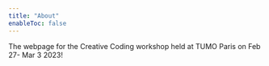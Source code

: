 ```yaml
---
title: "About"
enableToc: false
---
```


The webpage for the Creative Coding workshop held at TUMO Paris on Feb 27- Mar 3 2023!
